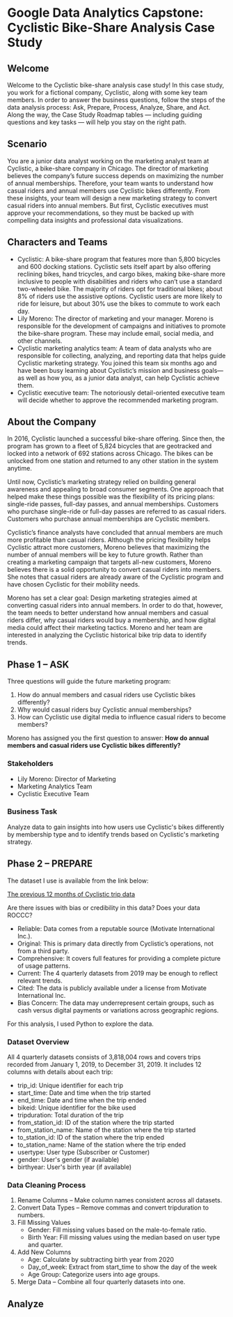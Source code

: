 # Google Data Analytics Capstone: Cyclistic Bike-Share Analysis Case Study
## Welcome
Welcome to the Cyclistic bike-share analysis case study! In this case study, you work for a fictional company, Cyclistic, along with some key team members. In order to answer the business questions, follow the steps of the data analysis process: Ask, Prepare, Process, Analyze, Share, and Act. Along the way, the Case Study Roadmap tables — including guiding questions and key tasks — will help you stay on the right path.
## Scenario
You are a junior data analyst working on the marketing analyst team at Cyclistic, a bike-share company in Chicago. The director of marketing believes the company’s future success depends on maximizing the number of annual memberships. Therefore, your team wants to understand how casual riders and annual members use Cyclistic bikes differently. From these insights, your team will design a new marketing strategy to convert casual riders into annual members. But first, Cyclistic executives must approve your recommendations, so they must be backed up with compelling data insights and professional data visualizations.
## Characters and Teams
* Cyclistic: A bike-share program that features more than 5,800 bicycles and 600 docking stations. Cyclistic sets itself apart by also offering reclining bikes, hand tricycles, and cargo bikes, making bike-share more inclusive to people with disabilities and riders who can’t use a standard two-wheeled bike. The majority of riders opt for traditional bikes; about 8% of riders use the assistive options. Cyclistic users are more likely to ride for leisure, but about 30% use the bikes to commute to work each day.
*	Lily Moreno: The director of marketing and your manager. Moreno is responsible for the development of campaigns and initiatives to promote the bike-share program. These may include email, social media, and other channels.
*	Cyclistic marketing analytics team: A team of data analysts who are responsible for collecting, analyzing, and reporting data that helps guide Cyclistic marketing strategy. You joined this team six months ago and have been busy learning about Cyclistic’s mission and business goals—as well as how you, as a junior data analyst, can help Cyclistic achieve them.
*	Cyclistic executive team: The notoriously detail-oriented executive team will decide whether to approve the recommended marketing program.
## About the Company
In 2016, Cyclistic launched a successful bike-share offering. Since then, the program has grown to a fleet of 5,824 bicycles that are geotracked and locked into a network of 692 stations across Chicago. The bikes can be unlocked from one station and returned to any other station in the system anytime.

Until now, Cyclistic’s marketing strategy relied on building general awareness and appealing to broad consumer segments. One approach that helped make these things possible was the flexibility of its pricing plans: single-ride passes, full-day passes, and annual memberships. Customers who purchase single-ride or full-day passes are referred to as casual riders. Customers who purchase annual memberships are Cyclistic members.

Cyclistic’s finance analysts have concluded that annual members are much more profitable than casual riders. Although the pricing flexibility helps Cyclistic attract more customers, Moreno believes that maximizing the number of annual members will be key to future growth. Rather than creating a marketing campaign that targets all-new customers, Moreno believes there is a solid opportunity to convert casual riders into members. She notes that casual riders are already aware of the Cyclistic program and have chosen Cyclistic for their mobility needs.

Moreno has set a clear goal: Design marketing strategies aimed at converting casual riders into annual members. In order to do that, however, the team needs to better understand how annual members and casual riders differ, why casual riders would buy a membership, and how digital media could affect their marketing tactics. Moreno and her team are interested in analyzing the Cyclistic historical bike trip data to identify trends.
## Phase 1 – ASK
Three questions will guide the future marketing program:
1.	How do annual members and casual riders use Cyclistic bikes differently?
2.	Why would casual riders buy Cyclistic annual memberships?
3.	How can Cyclistic use digital media to influence casual riders to become members?

Moreno has assigned you the first question to answer: **How do annual members and casual riders use Cyclistic bikes differently?**
### Stakeholders
*	Lily Moreno: Director of Marketing
*	Marketing Analytics Team
*	Cyclistic Executive Team
### Business Task
Analyze data to gain insights into how users use Cyclistic's bikes differently by membership type and to identify trends based on Cyclistic's marketing strategy.
## Phase 2 – PREPARE
The dataset I use is available from the link below:

[The previous 12 months of Cyclistic trip data](https://divvy-tripdata.s3.amazonaws.com/index.html)

Are there issues with bias or credibility in this data? Does your data ROCCC?
*	Reliable: Data comes from a reputable source (Motivate International Inc.).
*	Original: This is primary data directly from Cyclistic’s operations, not from a third party.
*	Comprehensive: It covers full features for providing a complete picture of usage patterns.
*	Current: The 4 quarterly datasets from 2019 may be enough to reflect relevant trends.
*	Cited: The data is publicly available under a license from Motivate International Inc.
*	Bias Concern: The data may underrepresent certain groups, such as cash versus digital payments or variations across geographic regions.

For this analysis, I used Python to explore the data.
### Dataset Overview
All 4 quarterly datasets consists of 3,818,004 rows and covers trips recorded from January 1, 2019, to December 31, 2019. It includes 12 columns with details about each trip:
*	trip_id: Unique identifier for each trip
*	start_time: Date and time when the trip started
*	end_time: Date and time when the trip ended
*	bikeid: Unique identifier for the bike used
*	tripduration: Total duration of the trip
*	from_station_id: ID of the station where the trip started
*	from_station_name: Name of the station where the trip started
*	to_station_id: ID of the station where the trip ended
*	to_station_name: Name of the station where the trip ended
*	usertype: User type (Subscriber or Customer)
*	gender: User's gender (if available)
*	birthyear: User's birth year (if available)
### Data Cleaning Process
1.	Rename Columns – Make column names consistent across all datasets.
2.	Convert Data Types – Remove commas and convert tripduration to numbers.
3.	Fill Missing Values
    * Gender: Fill missing values based on the male-to-female ratio.
    * Birth Year: Fill missing values using the median based on user type and quarter.
5.	Add New Columns
    * Age: Calculate by subtracting birth year from 2020
  	* Day_of_week: Extract from start_time to show the day of the week
  	* Age Group: Categorize users into age groups.
5.	Merge Data – Combine all four quarterly datasets into one.
## Analyze
